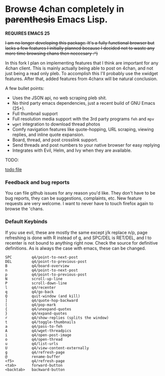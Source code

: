 # Browse 4chan completely in ~~parenthesis~~ Emacs Lisp.

**REQUIRES EMACS 25**

~~I am no longer developing this package. It's a fully functional browser but lacks a few features I initially planned because I decided not to waste any more time browsing chans then neccesary :^)~~


In this fork I plan on implementing features that I think are important for any 4chan client.
This is mainly actually being able to post on 4chan, and not just being a read only pleb.
To accomplish this I'll probably use the xwidget features.
After that, added features from 4chanx will be natural conclusion.

A few bullet points:
  * Uses the JSON api, no web scraping pleb shit.
  * No third party emacs dependencies, just a recent build of GNU Emacs (25+).
  * Full thumbnail support
  * Full resolution media support with the 3rd party programs `feh` and `mpv`
  * `wget` integration to download thread photos
  * Comfy navigation features like quote-hopping, URL scraping, viewing replies, and inline quote expansion.
  * Board, thread, and post crosslink support.
  * Send threads and post numbers to your native browser for easy replying
  * Integrates with Evil, Helm, and Ivy when they are available.

TODO:

[todo file](./project-todo.org)

### Feedback and bug reports
You can file github issues for any reason you'd like. They don't have to be bug reports, they can be suggestions, complaints, etc. New feature requests are very welcome. I want to never have to touch firefox again to browse the 'chans.

### Default Keybinds
If you use evil, these are mostly the same except j/k replace n/p, page refreshing is done with R instead of g, and SPC/DEL is RET/DEL, and l to recenter is not bound to anything right now. Check the source for definitive definitions. As is always the case with emacs, these can be changed.

    SPC         q4/point-to-next-post
    DEL         q4/point-to-previous-post
    B           q4/board-overview
    n           q4/point-to-next-post
    p           q4/point-to-previous-post
    N           scroll-up-line
    P           scroll-down-line
    l           q4/recenter
    q           q4/go-back
    Q           quit-window (and kill)
    ]           q4/quote-hop-backward
    [           q4/pop-mark
    {           q4/unexpand-quotes
    }           q4/expand-quotes
    r           q4/show-replies (splits the window)
    t           q4/toggle-thumbnails
    a           q4/pass-to-feh
    A           q4/wget-threadpics
    i           q4/open-post-image
    o           q4/open-thread
    u           q4/list-urls
    U           q4/view-content-externally
    g           q4/refresh-page
    @           rename-buffer
    <f5>        q4/refresh-page
    <tab>       forward-button
    <backtab>   backward-button
